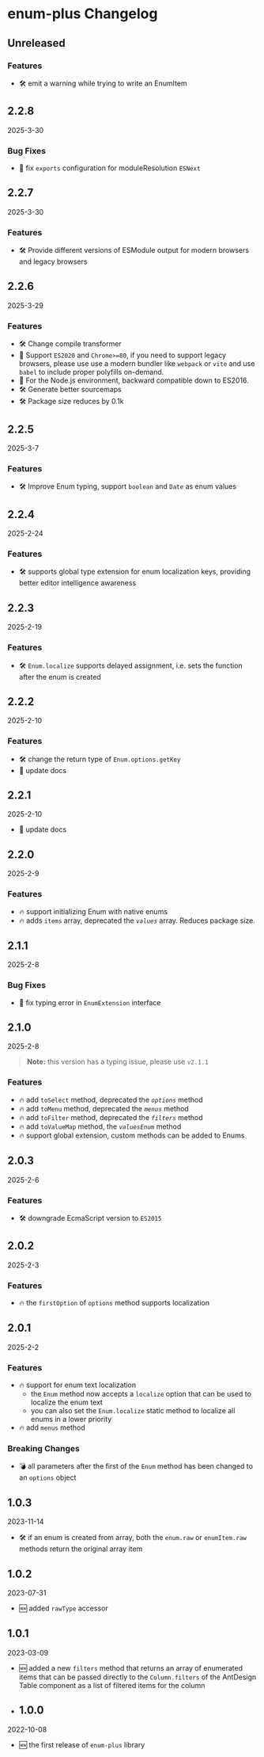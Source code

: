 <!-- markdownlint-disable MD009 MD024 -->

# enum-plus Changelog

## Unreleased

### Features

- 🛠 emit a warning while trying to write an EnumItem

## 2.2.8

2025-3-30

### Bug Fixes

- 🐞 fix `exports` configuration for moduleResolution `ESNext`

## 2.2.7

2025-3-30

### Features

- 🛠 Provide different versions of ESModule output for modern browsers and legacy browsers

## 2.2.6

2025-3-29

### Features

- 🛠 Change compile transformer
- 👀 Support `ES2020` and `Chrome>=80`, if you need to support legacy browsers, please use use a modern bundler like `webpack` or `vite` and use `babel` to include proper polyfills on-demand.
- 👀 For the Node.js environment, backward compatible down to ES2016.
- 🛠 Generate better sourcemaps
- 🛠 Package size reduces by 0.1k

## 2.2.5

2025-3-7

### Features

- 🛠 Improve Enum typing, support `boolean` and `Date` as enum values

## 2.2.4

2025-2-24

### Features

- 🛠 supports global type extension for enum localization keys, providing better editor intelligence awareness

## 2.2.3

2025-2-19

### Features

- 🛠 `Enum.localize` supports delayed assignment, i.e. sets the function after the enum is created

## 2.2.2

2025-2-10

### Features

- 🛠 change the return type of `Enum.options.getKey`
- 📖 update docs

## 2.2.1

2025-2-10

- 📖 update docs

## 2.2.0

2025-2-9

### Features

- 🔥 support initializing Enum with native enums
- 🔥 adds `items` array, deprecated the _`values`_ array. Reduces package size.

## 2.1.1

2025-2-8

### Bug Fixes

- 🐞 fix typing error in `EnumExtension` interface

## 2.1.0

2025-2-8

> **Note:** this version has a typing issue, please use `v2.1.1`

### Features

- 🔥 add `toSelect` method, deprecated the _`options`_ method
- 🔥 add `toMenu` method, deprecated the _`menus`_ method
- 🔥 add `toFilter` method, deprecated the _`filters`_ method
- 🔥 add `toValueMap` method, the _`valuesEnum`_ method
- 🔥 support global extension, custom methods can be added to Enums

## 2.0.3

2025-2-6

### Features

- 🛠 downgrade EcmaScript version to `ES2015`

## 2.0.2

2025-2-3

### Features

- 🔥 the `firstOption` of `options` method supports localization

## 2.0.1

2025-2-2

### Features

- 🔥 support for enum text localization
  - the `Enum` method now accepts a `localize` option that can be used to localize the enum text
  - you can also set the `Enum.localize` static method to localize all enums in a lower priority
- 🔥 add `menus` method

### Breaking Changes

- 💣 all parameters after the first of the `Enum` method has been changed to an `options` object

## 1.0.3

2023-11-14

- 🛠 if an enum is created from array, both the `enum.raw` or `enumItem.raw` methods return the original array item

## 1.0.2

2023-07-31

- 🆕 added `rawType` accessor

## 1.0.1

2023-03-09

- 🆕 added a new `filters` method that returns an array of enumerated items that can be passed directly to the `Column.filters` of the AntDesign Table component as a list of filtered items for the column

- ## 1.0.0

2022-10-08

- 🆕 the first release of `enum-plus` library
